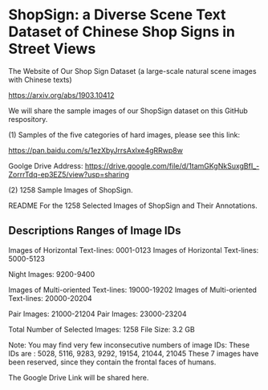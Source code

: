 # ShopSign: a Diverse Scene Text Dataset of Chinese Shop Signs in Street Views
The Website of Our Shop Sign Dataset (a large-scale natural scene images with Chinese texts)


https://arxiv.org/abs/1903.10412

We will share the sample images of our ShopSign dataset on this GitHub respository. 

(1) Samples of the five  categories of hard images, please see this link: 

https://pan.baidu.com/s/1ezXbyJrrsAxlxe4gRRwp8w

Goolge Drive Address: https://drive.google.com/file/d/1tamGKgNkSuxgBfI_-ZorrrTdq-ep3EZ5/view?usp=sharing

(2) 1258 Sample Images of ShopSign.


README For the 1258 Selected Images of ShopSign and Their Annotations.


Descriptions                          Ranges of Image IDs
---------------------------------------------------------
Images of Horizontal Text-lines:      0001-0123
Images of Horizontal Text-lines:      5000-5123    

Night  Images:                        9200-9400

Images of Multi-oriented Text-lines:  19000-19202
Images of Multi-oriented Text-lines:  20000-20204

Pair Images:                          21000-21204
Pair Images:                          23000-23204


Total Number of Selected Images:      1258
File Size:                            3.2 GB

Note: 
You may find very few inconsecutive numbers of image IDs: 
These IDs are :  5028, 5116, 9283, 9292, 19154, 21044, 21045
These 7 images have been reserved, since they contain the frontal faces of humans. 

The Google Drive Link will be shared here. 


